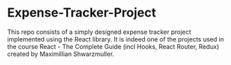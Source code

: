 # Expense-Tracker-Project
This repo consists of a simply designed expense tracker project implemented using the React library. It is indeed one of the projects used in the course React - The Complete Guide (incl Hooks, React Router, Redux) created by Maximillian Shwarzmuller.
